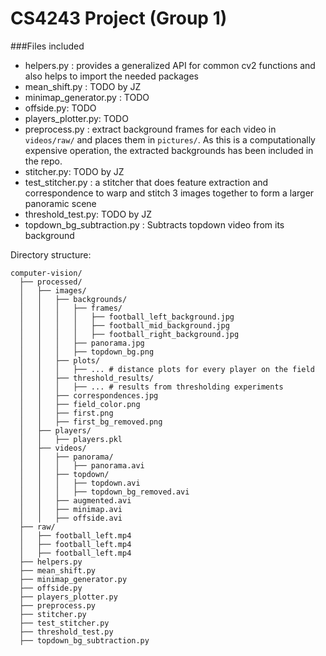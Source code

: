 # CS4243 Project (Group 1)

###Files included

* helpers.py :            provides a generalized API for common cv2 functions and also helps to import the needed packages  
* mean_shift.py :         TODO by JZ
* minimap_generator.py :  TODO
* offside.py:             TODO
* players_plotter.py:     TODO
* preprocess.py :         extract background frames for each video in `videos/raw/` and places them in `pictures/`. As this is a computationally expensive operation, the extracted backgrounds has been included in the repo.  
* stitcher.py:            TODO by JZ
* test_stitcher.py :      a stitcher that does feature extraction and correspondence to warp and stitch 3 images together to form a larger panoramic scene
* threshold_test.py:      TODO by JZ
* topdown_bg_subtraction.py : Subtracts topdown video from its background

Directory structure:
```
computer-vision/
  ├── processed/
  │   ├── images/
  │   │   ├── backgrounds/
  │   │   │   ├── frames/
  │   │   │   │   ├── football_left_background.jpg
  │   │   │   │   ├── football_mid_background.jpg
  │   │   │   │   ├── football_right_background.jpg
  │   │   │   ├── panorama.jpg
  │   │   │   ├── topdown_bg.png
  │   │   ├── plots/
  │   │   │   ├── ... # distance plots for every player on the field
  │   │   ├── threshold_results/
  │   │   │   ├── ... # results from thresholding experiments
  │   │   ├── correspondences.jpg
  │   │   ├── field_color.png
  │   │   ├── first.png
  │   │   ├── first_bg_removed.png
  │   ├── players/
  │   │   ├── players.pkl
  │   ├── videos/
  │   │   ├── panorama/
  │   │   │   ├── panorama.avi
  │   │   ├── topdown/
  │   │   │   ├── topdown.avi
  │   │   │   ├── topdown_bg_removed.avi
  │   │   ├── augmented.avi
  │   │   ├── minimap.avi
  │   │   ├── offside.avi
  ├── raw/
  │   ├── football_left.mp4
  │   ├── football_left.mp4
  │   ├── football_left.mp4
  ├── helpers.py
  ├── mean_shift.py
  ├── minimap_generator.py
  ├── offside.py
  ├── players_plotter.py
  ├── preprocess.py
  ├── stitcher.py
  ├── test_stitcher.py
  ├── threshold_test.py
  ├── topdown_bg_subtraction.py
```
